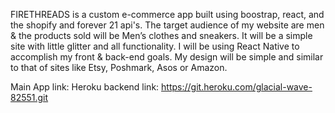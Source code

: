 FIRETHREADS is a custom e-commerce app built using boostrap, react, and the shopify and forever 21 api's. 
The target audience of my website are men & the products sold will be Men’s clothes and sneakers. 
It will be a simple site with little glitter and all functionality. 
I will be using React Native to accomplish my front & back-end goals. 
My design will be simple and similar to that of sites like Etsy, Poshmark, Asos or Amazon. 

Main App link: 
Heroku backend link: https://git.heroku.com/glacial-wave-82551.git
